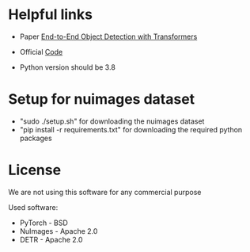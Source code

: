 # Helpful links

* Paper [End-to-End Object Detection with Transformers](https://arxiv.org/pdf/2005.12872.pdf)

* Official [Code](https://github.com/facebookresearch/detr)

* Python version should be 3.8

# Setup for nuimages dataset
- "sudo ./setup.sh" for downloading the nuimages dataset
- "pip install -r requirements.txt" for downloading the required python packages

# License

We are not using this software for any commercial purpose

Used software:

* PyTorch - BSD
* NuImages - Apache 2.0
* DETR - Apache 2.0
